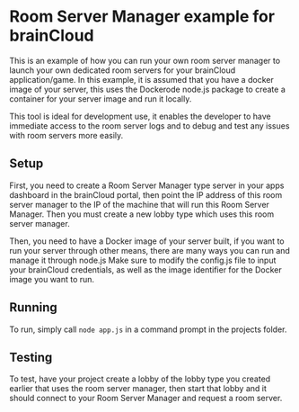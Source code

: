 # Room Server Manager example for brainCloud

This is an example of how you can run your own room server manager to launch your own dedicated room servers for your brainCloud application/game. 
In this example, it is assumed that you have a docker image of your server, this uses the Dockerode node.js package to create a container for your server image and run it locally.

This tool is ideal for development use, it enables the developer to have immediate access to the room server logs and to debug and test any issues with room servers more easily.

## Setup

First, you need to create a Room Server Manager type server in your apps dashboard in the brainCloud portal, then point the IP address of this room server manager to the IP of the machine that will run this Room Server Manager.
Then you must create a new lobby type which uses this room server manager.

Then, you need to have a Docker image of your server built, if you want to run your server through other means, there are many ways you can run and manage it through node.js
Make sure to modify the config.js file to input your brainCloud credentials, as well as the image identifier for the Docker image you want to run.

## Running

To run, simply call `node app.js` in a command prompt in the projects folder.

## Testing

To test, have your project create a lobby of the lobby type you created earlier that uses the room server manager, then start that lobby and it should connect to your Room Server Manager and request a room server.




